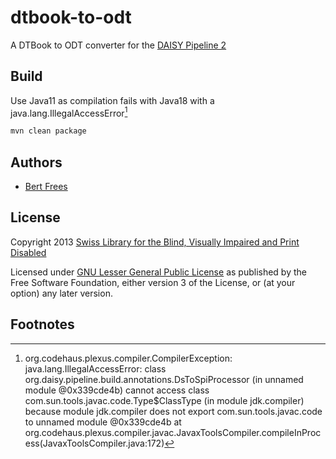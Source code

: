 # dtbook-to-odt

A DTBook to ODT converter for the [DAISY Pipeline 2][]

## Build
Use Java11 as compilation fails with Java18 with a java.lang.IllegalAccessError[^1]

```sh
mvn clean package
```

## Authors
- [Bert Frees][] 

## License

Copyright 2013 [Swiss Library for the Blind, Visually Impaired and Print Disabled][sbs]

Licensed under [GNU Lesser General Public License][] as published by
the Free Software Foundation, either version 3 of the License, or (at
your option) any later version.

[DAISY Pipeline 2]: https://github.com/daisy-consortium/pipeline-assembly/releases
[Bert Frees]: https://github.com/bertfrees
[sbs]: http://www.sbs.ch/
[GNU Lesser General Public License]: http://www.gnu.org/licenses/lgpl.html

## Footnotes

[^1]: org.codehaus.plexus.compiler.CompilerException: java.lang.IllegalAccessError: class org.daisy.pipeline.build.annotations.DsToSpiProcessor (in unnamed module @0x339cde4b) cannot access class com.sun.tools.javac.code.Type$ClassType (in module jdk.compiler) because module jdk.compiler does not export com.sun.tools.javac.code to unnamed module @0x339cde4b
	at org.codehaus.plexus.compiler.javac.JavaxToolsCompiler.compileInProcess(JavaxToolsCompiler.java:172)
